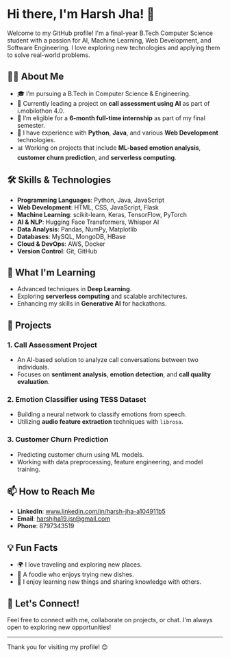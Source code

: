 # Hi there, I'm Harsh Jha! 👋
 <!-- Optional: Use a GitHub banner image if you have one -->

Welcome to my GitHub profile! I'm a final-year B.Tech Computer Science student with a passion for AI, Machine Learning, Web Development, and Software Engineering. I love exploring new technologies and applying them to solve real-world problems.

## 👨‍💻 About Me
- 🎓 I’m pursuing a B.Tech in Computer Science & Engineering.
- 🏅 Currently leading a project on **call assessment using AI** as part of i.mobilothon 4.0.
- 💼 I’m eligible for a **6-month full-time internship** as part of my final semester.
- 🌟 I have experience with **Python**, **Java**, and various **Web Development** technologies.
- 📊 Working on projects that include **ML-based emotion analysis**, **customer churn prediction**, and **serverless computing**.

## 🛠️ Skills & Technologies
- **Programming Languages**: Python, Java, JavaScript
- **Web Development**: HTML, CSS, JavaScript, Flask
- **Machine Learning**: scikit-learn, Keras, TensorFlow, PyTorch
- **AI & NLP**: Hugging Face Transformers, Whisper AI
- **Data Analysis**: Pandas, NumPy, Matplotlib
- **Databases**: MySQL, MongoDB, HBase
- **Cloud & DevOps**: AWS, Docker
- **Version Control**: Git, GitHub

## 🌱 What I'm Learning
- Advanced techniques in **Deep Learning**.
- Exploring **serverless computing** and scalable architectures.
- Enhancing my skills in **Generative AI** for hackathons.

## 🚀 Projects
### 1. Call Assessment Project 
   - An AI-based solution to analyze call conversations between two individuals.
   - Focuses on **sentiment analysis**, **emotion detection**, and **call quality evaluation**.

### 2. Emotion Classifier using TESS Dataset
   - Building a neural network to classify emotions from speech.
   - Utilizing **audio feature extraction** techniques with `librosa`.

### 3. Customer Churn Prediction
   - Predicting customer churn using ML models.
   - Working with data preprocessing, feature engineering, and model training.

## 📫 How to Reach Me
- **LinkedIn**: www.linkedin.com/in/harsh-jha-a104911b5
- **Email**: harshjha19.jsr@gmail.com
- **Phone**: 8797343519

## 💡 Fun Facts
- 🌍 I love traveling and exploring new places.
- 🍜 A foodie who enjoys trying new dishes.
- 💬 I enjoy learning new things and sharing knowledge with others.

## 🌟 Let's Connect!
Feel free to connect with me, collaborate on projects, or chat. I'm always open to exploring new opportunities!

---

Thank you for visiting my profile! 😊


<!--
**harsh-jha-a104911b5/harsh-jha-a104911b5** is a ✨ _special_ ✨ repository because its `README.md` (this file) appears on your GitHub profile.

Here are some ideas to get you started:

- 🔭 I’m currently working on ...
- 🌱 I’m currently learning ...
- 👯 I’m looking to collaborate on ...
- 🤔 I’m looking for help with ...
- 💬 Ask me about ...
- 📫 How to reach me: ...
- 😄 Pronouns: ...
- ⚡ Fun fact: ...
-->
